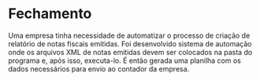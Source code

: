 # Fechamento
Uma empresa tinha necessidade de automatizar o processo de criação de relatório de notas fiscais emitidas.
Foi desenvolvido sistema de automação onde os arquivos XML de notas emitidas devem ser colocados na pasta do programa e, após isso, executa-lo.
É então gerada uma planilha com os dados necessários para envio ao contador da empresa.
